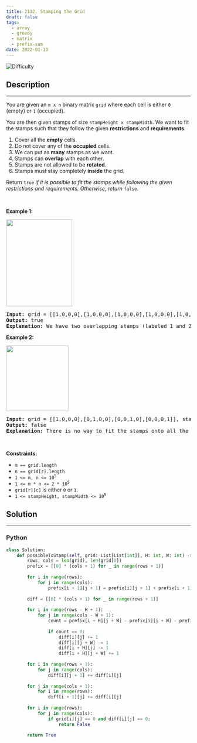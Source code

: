 ```yaml
---
title: 2132. Stamping the Grid
draft: false
tags: 
  - array
  - greedy
  - matrix
  - prefix-sum
date: 2022-01-10
---
```


![Difficulty](https://img.shields.io/badge/Difficulty-Hard-blue.svg)

## Description

---
<p>You are given an <code>m x n</code> binary matrix <code>grid</code> where each cell is either <code>0</code> (empty) or <code>1</code> (occupied).</p>

<p>You are then given stamps of size <code>stampHeight x stampWidth</code>. We want to fit the stamps such that they follow the given <strong>restrictions</strong> and <strong>requirements</strong>:</p>

<ol>
	<li>Cover all the <strong>empty</strong> cells.</li>
	<li>Do not cover any of the <strong>occupied</strong> cells.</li>
	<li>We can put as <strong>many</strong> stamps as we want.</li>
	<li>Stamps can <strong>overlap</strong> with each other.</li>
	<li>Stamps are not allowed to be <strong>rotated</strong>.</li>
	<li>Stamps must stay completely <strong>inside</strong> the grid.</li>
</ol>

<p>Return <code>true</code> <em>if it is possible to fit the stamps while following the given restrictions and requirements. Otherwise, return</em> <code>false</code>.</p>

<p>&nbsp;</p>
<p><strong class="example">Example 1:</strong></p>
<img alt="" src="https://assets.leetcode.com/uploads/2021/11/03/ex1.png" style="width: 180px; height: 237px;" />
<pre>
<strong>Input:</strong> grid = [[1,0,0,0],[1,0,0,0],[1,0,0,0],[1,0,0,0],[1,0,0,0]], stampHeight = 4, stampWidth = 3
<strong>Output:</strong> true
<strong>Explanation:</strong> We have two overlapping stamps (labeled 1 and 2 in the image) that are able to cover all the empty cells.
</pre>

<p><strong class="example">Example 2:</strong></p>
<img alt="" src="https://assets.leetcode.com/uploads/2021/11/03/ex2.png" style="width: 170px; height: 179px;" />
<pre>
<strong>Input:</strong> grid = [[1,0,0,0],[0,1,0,0],[0,0,1,0],[0,0,0,1]], stampHeight = 2, stampWidth = 2 
<strong>Output:</strong> false 
<strong>Explanation:</strong> There is no way to fit the stamps onto all the empty cells without the stamps going outside the grid.
</pre>

<p>&nbsp;</p>
<p><strong>Constraints:</strong></p>

<ul>
	<li><code>m == grid.length</code></li>
	<li><code>n == grid[r].length</code></li>
	<li><code>1 &lt;= m, n &lt;= 10<sup>5</sup></code></li>
	<li><code>1 &lt;= m * n &lt;= 2 * 10<sup>5</sup></code></li>
	<li><code>grid[r][c]</code> is either <code>0</code> or <code>1</code>.</li>
	<li><code>1 &lt;= stampHeight, stampWidth &lt;= 10<sup>5</sup></code></li>
</ul>


## Solution

---
### Python
``` py title='stamping-the-grid'
class Solution:
    def possibleToStamp(self, grid: List[List[int]], H: int, W: int) -> bool:
        rows, cols = len(grid), len(grid[0])
        prefix = [[0] * (cols + 1) for _ in range(rows + 1)]
        
        for i in range(rows):
            for j in range(cols):
                prefix[i + 1][j + 1] = prefix[i][j + 1] + prefix[i + 1][j] - prefix[i][j] + grid[i][j]
        
        diff = [[0] * (cols + 1) for _ in range(rows + 1)]
        
        for i in range(rows - H + 1):
            for j in range(cols - W + 1):
                count = prefix[i + H][j + W] - prefix[i][j + W] - prefix[i + H][j] + prefix[i][j]
                
                if count == 0:
                    diff[i][j] += 1
                    diff[i][j + W] -= 1
                    diff[i + H][j] -= 1
                    diff[i + H][j + W] += 1
        
        for i in range(rows + 1):
            for j in range(cols):
                diff[i][j + 1] += diff[i][j]
        
        for j in range(cols + 1):
            for i in range(rows):
                diff[i + 1][j] += diff[i][j]
        
        for i in range(rows):
            for j in range(cols):
                if grid[i][j] == 0 and diff[i][j] == 0:
                    return False
        
        return True

```

